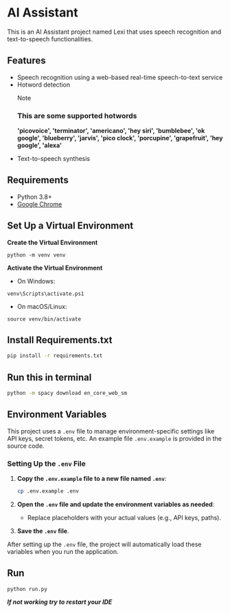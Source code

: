 # AI Assistant

This is an AI Assistant project named Lexi that uses speech recognition and text-to-speech functionalities.

## Features

- Speech recognition using a web-based real-time speech-to-text service
- Hotword detection
  > [!NOTE]
  >
  > ### This are some supported hotwords
  >
  > **'picovoice', 'terminator', 'americano', 'hey siri', 'bumblebee', 'ok google', 'blueberry', 'jarvis', 'pico clock', 'porcupine', 'grapefruit', 'hey google', 'alexa'**
- Text-to-speech synthesis

## Requirements

- Python 3.8+
- [Google Chrome](https://www.google.com/chrome/)

## Set Up a Virtual Environment

**Create the Virtual Environment**

```
python -m venv venv
```

**Activate the Virtual Environment**

- On Windows:

```
venv\Scripts\activate.ps1
```

- On macOS/Linux:

```
source venv/bin/activate
```

## Install Requirements.txt

```bash
pip install -r requirements.txt
```
## Run this in terminal
```bash
python -m spacy download en_core_web_sm
```

## Environment Variables

This project uses a `.env` file to manage environment-specific settings like API keys, secret tokens, etc. An example file `.env.example` is provided in the source code.

### Setting Up the `.env` File

1. **Copy the `.env.example` file to a new file named `.env`**:

   ```bash
   cp .env.example .env
   ```

2. **Open the `.env` file and update the environment variables as needed**:

   - Replace placeholders with your actual values (e.g., API keys, paths).

3. **Save the `.env` file**.

After setting up the `.env` file, the project will automatically load these variables when you run the application.

## Run

```
python run.py
```

**_If not working try to restart your IDE_**
